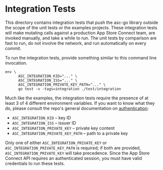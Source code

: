 # Integration Tests

This directory contains integration tests that push the asc-go library outside the scope of the unit tests or the examples projects. These integration tests will make mutating calls against a production App Store Connect team, are invoked manually, and take a while to run. The unit tests by comparison are fast to run, do not involve the network, and run automatically on every commit.

To run the integration tests, provide something similar to this command line invocation.

```shell
env \
      ASC_INTEGRATION_KID="..." \
      ASC_INTEGRATION_ISS="..." \
      ASC_INTEGRATION_PRIVATE_KEY_PATH="..." \
      go test -v -tags=integration ./test/integration
```

Much like the examples, the integration tests require the presence of at least 3 of 4 different environment variables. If you want to know what they do, please consult the repo's general documentation on [authentication](./README.md#Authentication):

- `ASC_INTEGRATION_KID` – key ID
- `ASC_INTEGRATION_ISS` – issuer ID
- `ASC_INTEGRATION_PRIVATE_KEY` – private key content
- `ASC_INTEGRATION_PRIVATE_KEY_PATH` – path to a private key

Only one of either `ASC_INTEGRATION_PRIVATE_KEY` or `ASC_INTEGRATION_PRIVATE_KEY_PATH` is required; if both are provided, `ASC_INTEGRATION_PRIVATE_KEY` will take precedence. Since the App Store Connect API requires an authenticated session, you must have valid credentials to run these tests.
